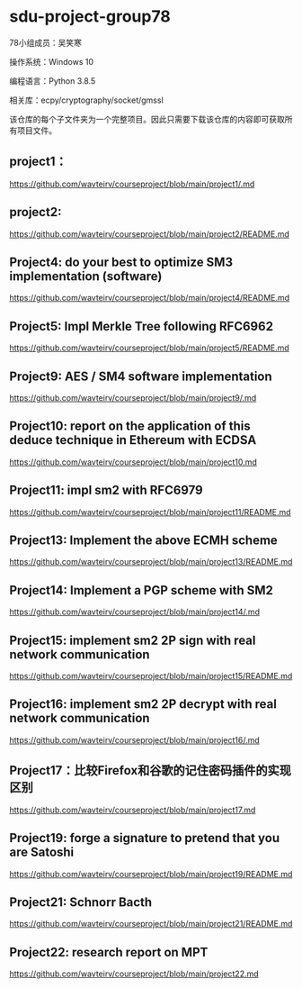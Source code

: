# sdu-project-group78


78小组成员：吴笑寒

操作系统：Windows 10

编程语言：Python 3.8.5

相关库：ecpy/cryptography/socket/gmssl

该仓库的每个子文件夹为一个完整项目。因此只需要下载该仓库的内容即可获取所有项目文件。

## project1：
https://github.com/wavteirv/courseproject/blob/main/project1/.md
## project2:
https://github.com/wavteirv/courseproject/blob/main/project2/README.md
## Project4: do your best to optimize SM3 implementation (software)
https://github.com/wavteirv/courseproject/blob/main/project4/README.md
## Project5: Impl Merkle Tree following RFC6962
https://github.com/wavteirv/courseproject/blob/main/project5/README.md
## Project9: AES / SM4 software implementation
https://github.com/wavteirv/courseproject/blob/main/project9/.md
## Project10: report on the application of this deduce technique in Ethereum with ECDSA
https://github.com/wavteirv/courseproject/blob/main/project10.md
## Project11: impl sm2 with RFC6979
https://github.com/wavteirv/courseproject/blob/main/project11/README.md
## Project13: Implement the above ECMH scheme
https://github.com/wavteirv/courseproject/blob/main/project13/README.md
## Project14: Implement a PGP scheme with SM2
https://github.com/wavteirv/courseproject/blob/main/project14/.md
## Project15: implement sm2 2P sign with real network communication
https://github.com/wavteirv/courseproject/blob/main/project15/README.md
## Project16: implement sm2 2P decrypt with real network communication
https://github.com/wavteirv/courseproject/blob/main/project16/.md
## Project17：比较Firefox和谷歌的记住密码插件的实现区别
https://github.com/wavteirv/courseproject/blob/main/project17.md
## Project19: forge a signature to pretend that you are Satoshi
https://github.com/wavteirv/courseproject/blob/main/project19/README.md
## Project21: Schnorr Bacth
https://github.com/wavteirv/courseproject/blob/main/project21/README.md
## Project22: research report on MPT
https://github.com/wavteirv/courseproject/blob/main/project22.md
